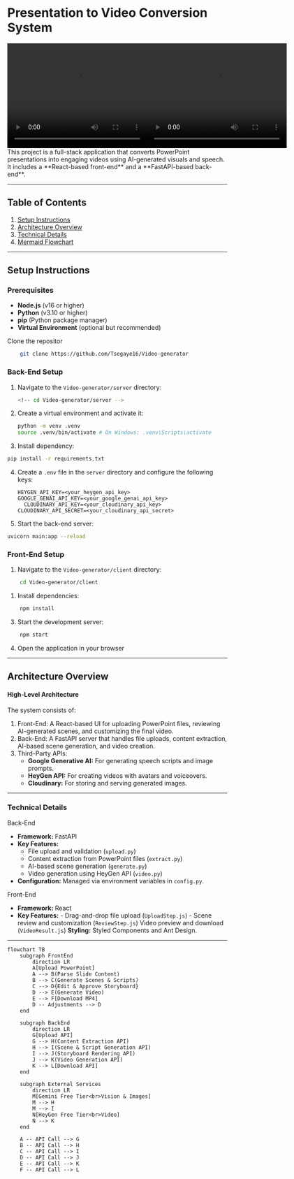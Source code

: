 # Presentation to Video Conversion System

<div style="display: flex; justify-content: space-around;">
  <video width="320" height="240" controls>
    <source src="data/demo.mp4" type="video/mp4">
    Your browser does not support the video tag.
  </video>
  <video width="320" height="240" controls>
    <source src="data/aa69986ec9044d7d91be597b30b60655.mp4" type="video/mp4">
    Your browser does not support the video tag.
  </video>
</div>
This project is a full-stack application that converts PowerPoint presentations into engaging videos using AI-generated visuals and speech. It includes a **React-based front-end** and a **FastAPI-based back-end**.

---

## Table of Contents

1. [Setup Instructions](#setup-instructions)
2. [Architecture Overview](#architecture-overview)
3. [Technical Details](#technical-details)
4. [Mermaid Flowchart](#mermaid-flowchart)

---

## Setup Instructions

### Prerequisites

- **Node.js** (v16 or higher)
- **Python** (v3.10 or higher)
- **pip** (Python package manager)
- **Virtual Environment** (optional but recommended)

Clone the repositor

```bash
    git clone https://github.com/Tsegaye16/Video-generator
```

### Back-End Setup

1. Navigate to the `Video-generator/server` directory:
   ```bash
   <!-- cd Video-generator/server -->
   ```
2. Create a virtual environment and activate it:

   ```bash
   python -m venv .venv
   source .venv/bin/activate # On Windows: .venv\Scripts\activate
   ```

3. Install dependency:

```bash
pip install -r requirements.txt
```

4. Create a `.env` file in the `server` directory and configure the following keys:

   ```
   HEYGEN_API_KEY=<your_heygen_api_key>
   GOOGLE_GENAI_API_KEY=<your_google_genai_api_key>
     CLOUDINARY_API_KEY=<your_cloudinary_api_key>
   CLOUDINARY_API_SECRET=<your_cloudinary_api_secret>
   ```

5. Start the back-end server:

```bash
uvicorn main:app --reload
```

### Front-End Setup

1. Navigate to the `Video-generator/client` directory:

```bash
    cd Video-generator/client
```

1. Install dependencies:

```bash
    npm install
```

3. Start the development server:

```bash
    npm start
```

4. Open the application in your browser

---

## Architecture Overview

#### High-Level Architecture

The system consists of:

1. Front-End: A React-based UI for uploading PowerPoint files, reviewing AI-generated scenes, and customizing the final video.
2. Back-End: A FastAPI server that handles file uploads, content extraction, AI-based scene generation, and video creation.
3. Third-Party APIs:
   - **Google Generative AI:** For generating speech scripts and image prompts.
   - **HeyGen API:** For creating videos with avatars and voiceovers.
   - **Cloudinary:** For storing and serving generated images.

---

### Technical Details

Back-End

- **Framework:** FastAPI
- **Key Features:**
  - File upload and validation (`upload.py`)
  - Content extraction from PowerPoint files (`extract.py`)
  - AI-based scene generation (`generate.py`)
  - Video generation using HeyGen API (`video.py`)
- **Configuration:** Managed via environment variables in `config.py`.

Front-End

- **Framework:** React
- **Key Features:** - Drag-and-drop file upload (`UploadStep.js`) - Scene review and customization (`ReviewStep.js`)
  Video preview and download (`VideoResult.js`)
  **Styling:** Styled Components and Ant Design.

---

```mermaid
flowchart TB
    subgraph FrontEnd
        direction LR
        A[Upload PowerPoint]
        A --> B(Parse Slide Content)
        B --> C(Generate Scenes & Scripts)
        C --> D{Edit & Approve Storyboard}
        D --> E(Generate Video)
        E --> F[Download MP4]
        D -- Adjustments --> D
    end

    subgraph BackEnd
        direction LR
        G[Upload API]
        G --> H(Content Extraction API)
        H --> I(Scene & Script Generation API)
        I --> J(Storyboard Rendering API)
        J --> K(Video Generation API)
        K --> L[Download API]
    end

    subgraph External Services
        direction LR
        M[Gemini Free Tier<br>Vision & Images]
        M --> H
        M --> I
        N[HeyGen Free Tier<br>Video]
        N --> K
    end

    A -- API Call --> G
    B -- API Call --> H
    C -- API Call --> I
    D -- API Call --> J
    E -- API Call --> K
    F -- API Call --> L
```
